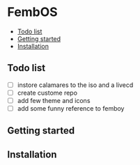 # FembOS
- [Todo list](#todo-list)
- [Getting started](#getting-started)
- [Installation](#installation)
## Todo list
- [ ] instore calamares to the iso and a livecd
- [ ] create custome repo
- [ ] add few theme and icons
- [ ] add some funny reference to femboy
## Getting started
## Installation

